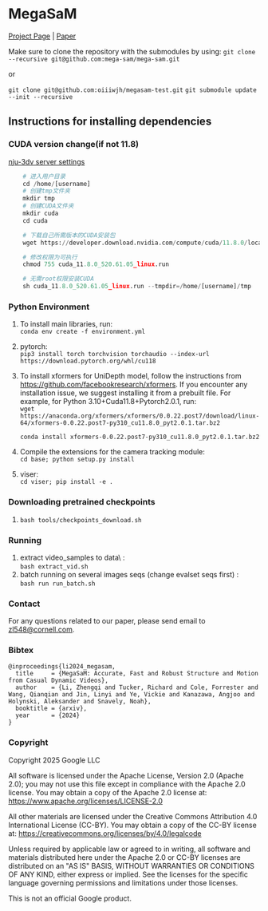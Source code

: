 # MegaSaM
<!-- This code is forked from git@github.com:mega-sam/mega-sam.git, only for academic purpose.-- [wjh] -->

<!-- # 🚧 This repository is still not done and being uploaded, please stand by. 🚧  -->

[Project Page](https://mega-sam.github.io/index.html) | [Paper](https://arxiv.org/abs/2412.04463)



Make sure to clone the repository with the submodules by using:
`git clone --recursive git@github.com:mega-sam/mega-sam.git`

or 

`git clone git@github.com:oiiiwjh/megasam-test.git`
`git submodule update --init --recursive` 

## Instructions for installing dependencies

### CUDA version change(if not 11.8)
[nju-3dv server settings](https://stingy-basin-115.notion.site/NJU-3DV-d9f0de862cbd4b9f9c12b5474cac76e1)


```python 
    # 进入用户目录
    cd /home/[username]
    # 创建tmp文件夹
    mkdir tmp
    # 创建CUDA文件夹
    mkdir cuda
    cd cuda

    # 下载自己所需版本的CUDA安装包
    wget https://developer.download.nvidia.com/compute/cuda/11.8.0/local_installers/cuda_11.8.0_520.61.05_linux.run

    # 修改权限为可执行
    chmod 755 cuda_11.8.0_520.61.05_linux.run

    # 无需root权限安装CUDA
    sh cuda_11.8.0_520.61.05_linux.run --tmpdir=/home/[username]/tmp
```

### Python Environment

1.  To install main libraries, run: \
    `conda env create -f environment.yml`

2.  pytorch: \
    `pip3 install torch torchvision torchaudio --index-url https://download.pytorch.org/whl/cu118`

3.  To install xformers for UniDepth model, follow the instructions from
    https://github.com/facebookresearch/xformers. If you encounter any
    installation issue, we suggest installing it from a prebuilt file. For
    example, for Python 3.10+Cuda11.8+Pytorch2.0.1, run: \
    `wget https://anaconda.org/xformers/xformers/0.0.22.post7/download/linux-64/xformers-0.0.22.post7-py310_cu11.8.0_pyt2.0.1.tar.bz2`

    `conda install xformers-0.0.22.post7-py310_cu11.8.0_pyt2.0.1.tar.bz2`

4.  Compile the extensions for the camera tracking module: \
    `cd base; python setup.py install`

5. viser: \
   `cd viser; pip install -e . `

### Downloading pretrained checkpoints

1. `bash tools/checkpoints_download.sh`

### Running
1. extract video_samples to data\ : \
    `bash extract_vid.sh`
2. batch running on several images seqs (change evalset seqs first) :\
   `bash run run_batch.sh`
### Contact

For any questions related to our paper, please send email to zl548@cornell.com.


### Bibtex

```
@inproceedings{li2024_megasam,
  title     = {MegaSaM: Accurate, Fast and Robust Structure and Motion from Casual Dynamic Videos},
  author    = {Li, Zhengqi and Tucker, Richard and Cole, Forrester and Wang, Qianqian and Jin, Linyi and Ye, Vickie and Kanazawa, Angjoo and Holynski, Aleksander and Snavely, Noah},
  booktitle = {arxiv},
  year      = {2024}
}
```

### Copyright

Copyright 2025 Google LLC  

All software is licensed under the Apache License, Version 2.0 (Apache 2.0); you may not use this file except in compliance with the Apache 2.0 license. You may obtain a copy of the Apache 2.0 license at: https://www.apache.org/licenses/LICENSE-2.0

All other materials are licensed under the Creative Commons Attribution 4.0 International License (CC-BY). You may obtain a copy of the CC-BY license at: https://creativecommons.org/licenses/by/4.0/legalcode

Unless required by applicable law or agreed to in writing, all software and materials distributed here under the Apache 2.0 or CC-BY licenses are distributed on an "AS IS" BASIS, WITHOUT WARRANTIES OR CONDITIONS OF ANY KIND, either express or implied. See the licenses for the specific language governing permissions and limitations under those licenses.

This is not an official Google product.

